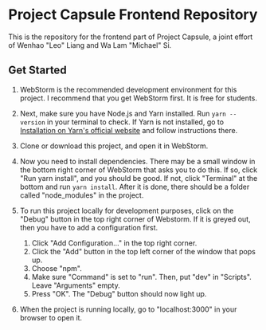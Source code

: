 # Project Capsule Frontend Repository

This is the repository for the frontend part of Project Capsule, a joint effort of Wenhao "Leo" Liang and Wa Lam
"Michael" Si.

## Get Started

1. WebStorm is the recommended development environment for this project. I recommend that you get WebStorm first. It is
free for students.

2. Next, make sure you have Node.js and Yarn installed. Run `yarn --version` in your terminal to check. If Yarn is not
installed, go to [Installation on Yarn's official website](https://classic.yarnpkg.com/en/docs/install/) and follow
instructions there.

3. Clone or download this project, and open it in WebStorm.

4. Now you need to install dependencies. There may be a small window in the bottom right corner of WebStorm that asks
you to do this. If so, click "Run yarn install", and you should be good. If not, click "Terminal" at the bottom and run
`yarn install`. After it is done, there should be a folder called "node_modules" in the project.

5. To run this project locally for development purposes, click on the "Debug" button in the top right corner of
Webstorm. If it is greyed out, then you have to add a configuration first.

   1. Click "Add Configuration..." in the top right corner.
   2. Click the "Add" button in the top left corner of the window that pops up.
   3. Choose "npm".
   4. Make sure "Command" is set to "run". Then, put "dev" in "Scripts". Leave "Arguments" empty.
   5. Press "OK". The "Debug" button should now light up.

6. When the project is running locally, go to "localhost:3000" in your browser to open it.

